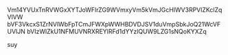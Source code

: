 Vm14YVUxTnRVWGxXYTJoWFlrZG9WVmxyVm5kVmJGcHlWV3RPVlZKclZqVlVW
bVF3VkcxS1ZrNVlWbFpTCmJFWXpWWHBDVDJSV1duVmpSbkJoQ21WcVFUVlJN
bVIzWlZkU1NFMUVNRXREYlRFd1dYYzlQUW9LZG1sNQoKYXZq

suy